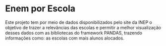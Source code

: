 <h1> Enem por Escola </h1>
<p> Este projeto tem por meio de dados disponibilizados pelo site da INEP o objetivo de trazer a relevâncias das escolas e permitir a melhor visualização desses dados com as bibliotecas do framework PANDAS, trazendo informações como: as escolas com mais alunos alocados.</p>
  
  
  
